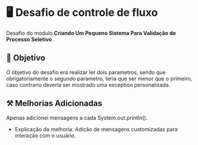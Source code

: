 # 🖥️ Desafio de controle de fluxo 

Desafio do modulo **Criando Um Pequeno Sistema Para Validação de Processo Seletivo** .

## 🚀 Objetivo

O objetivo do desafio era realizar ler dois parametros, sendo que obrigatoriamente o segundo parametro, teria que ser menor que o primeiro, caso contrario deveria ser mostrado uma exception personalizada.

## ⚒️ Melhorias Adicionadas
Apenas adicionei mensagens a cada System.out.println().
- Explicação da melhoria: Adição de mensagens customizadas para interação com o usuário.
